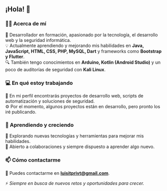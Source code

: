 ## ¡Hola! 👋  

### 👨‍💻 Acerca de mí  
🚀 Desarrollador en formación, apasionado por la tecnología, el desarrollo web y la seguridad informática.  
💡 Actualmente aprendiendo y mejorando mis habilidades en **Java, JavaScript, HTML, CSS, PHP, MySQL, Dart** y frameworks como **Bootstrap y Flutter**.  
🔍 También tengo conocimientos en **Arduino, Kotlin (Android Studio)** y un poco de auditorías de seguridad con **Kali Linux**.  

### 💻 En qué estoy trabajando  
📂 En mi perfil encontrarás proyectos de desarrollo web, scripts de automatización y soluciones de seguridad.  
⚙️ Por el momento, algunos proyectos están en desarrollo, pero pronto los iré publicando.  

### 🌱 Aprendiendo y creciendo  
📖 Explorando nuevas tecnologías y herramientas para mejorar mis habilidades.  
💬 Abierto a colaboraciones y siempre dispuesto a aprender algo nuevo.  

### 📫 Cómo contactarme  
📩 Puedes contactarme en **luisitprivt@gmail.com**.  

⚡ _Siempre en busca de nuevos retos y oportunidades para crecer._  
